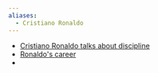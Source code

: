 ```yaml
---
aliases:
  - Cristiano Ronaldo
---
```

- [Cristiano Ronaldo talks about discipline](https://www.tiktok.com/@tom.qrss/video/7370224296297254176)
- [Ronaldo's career](https://www.tiktok.com/@lenor.creator/video/7400419312139341089)
- 